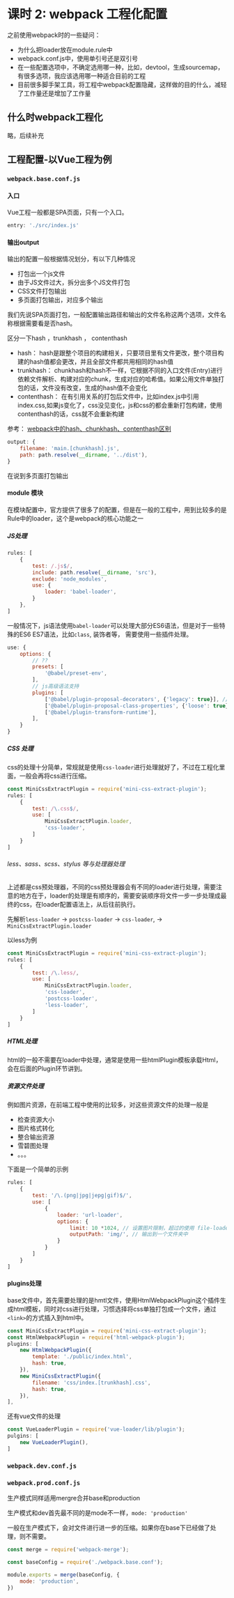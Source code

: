 
# 课时 2: webpack 工程化配置


之前使用webpack时的一些疑问：
- 为什么把loader放在module.rule中
- webpack.conf.js中，使用单引号还是双引号
- 在一些配置选项中，不确定选用哪一种，比如，devtool，生成sourcemap，有很多选项，我应该选用哪一种适合目前的工程
- 目前很多脚手架工具，将工程中webpack配置隐藏，这样做的目的什么，减轻了工作量还是增加了工作量

## 什么时webpack工程化
略，后续补充

## 工程配置-以Vue工程为例


### `webpack.base.conf.js`

#### 入口

Vue工程一般都是SPA页面，只有一个入口。

```js
entry: './src/index.js'
```

#### 输出output

输出的配置一般根据情况划分，有以下几种情况
- 打包出一个js文件
- 由于JS文件过大，拆分出多个JS文件打包
- CSS文件打包输出
- 多页面打包输出，对应多个输出

我们先说SPA页面打包，一般配置输出路径和输出的文件名称这两个选项，文件名称根据需要看是否hash。

区分一下hash ，trunkhash ， contenthash
- hash： hash是跟整个项目的构建相关，只要项目里有文件更改，整个项目构建的hash值都会更改，并且全部文件都共用相同的hash值
- trunkhash： chunkhash和hash不一样，它根据不同的入口文件(Entry)进行依赖文件解析、构建对应的chunk，生成对应的哈希值。如果公用文件单独打包的话，文件没有改变，生成的hash值不会变化
- contenthash： 在有引用关系的打包后文件中，比如index.js中引用index.css,如果js变化了，css没见变化，js和css的都会重新打包构建，使用contenthash的话，css就不会重新构建

参考： [webpack中的hash、chunkhash、contenthash区别](https://juejin.im/post/5a4502be6fb9a0450d1162ed)

```js
output: {
    filename: 'main.[chunkhash].js',
    path: path.resolve(__dirname, '../dist'),
}
```


在说到多页面打包输出


#### module 模块 

在模块配置中，官方提供了很多了的配置，但是在一般的工程中，用到比较多的是Rule中的loader，这个是webpack的核心功能之一

##### JS处理

```js
rules: [
	{
		test: /.js$/,
		include: path.resolve(__dirname, 'src'),
		exclude: 'node_modules',
		use: {
			loader: 'babel-loader',
		}
	},
]
```
一般情况下，js语法使用`babel-loader`可以处理大部分ES6语法，但是对于一些特殊的ES6 ES7语法，比如`class`, 装饰者等， 需要使用一些插件处理。

```js
use: {
    options: {
    	// ??	
    	presets: [
    		'@babel/preset-env',
    	],
    	// js高级语法支持
    	plugins: [
    		['@babel/plugin-proposal-decorators', {'legacy': true}], // 
    		['@babel/plugin-proposal-class-properties', {'loose': true}], // ES6 Class支持
    		['@babel/plugin-transform-runtime'],
    	],
    }
}

```

##### CSS 处理
css的处理十分简单，常规就是使用`css-loader`进行处理就好了，不过在工程化里面，一般会再将css进行压缩。

```js
const MiniCssExtractPlugin = require('mini-css-extract-plugin');
rules: [
    {
        test: /\.css$/,
        use: [
            MiniCssExtractPlugin.loader,
		    'css-loader',
        ]
    }
]
```

######  less、sass、scss、stylus 等与处理器处理
上述都是css预处理器，不同的css预处理器会有不同的loader进行处理，需要注意的地方在于，loader的处理是有顺序的，需要安装顺序将文件一步一步处理成最终的css，在loader配置语法上，从后往前执行。

先解析`less-loader` -> `postcss-loader` -> `css-loader`, -> `MiniCssExtractPlugin.loader`

以less为例
```js
const MiniCssExtractPlugin = require('mini-css-extract-plugin');
rules: [
    {
        test: /\.less/,
        use: [
            MiniCssExtractPlugin.loader,
            'css-loader',
            'postcss-loader',
            'less-loader',
        ]
    }
]
```

##### HTML处理
html的一般不需要在loader中处理，通常是使用一些htmlPlugin模板承载Html，会在后面的Plugin环节讲到。

##### 资源文件处理
例如图片资源，在前端工程中使用的比较多，对这些资源文件的处理一般是
- 检查资源大小
- 图片格式转化
- 整合输出资源
- 雪碧图处理
- 。。。

下面是一个简单的示例

```js
rules: [
    {
        test: '/\.(png|jpg|jepg|gif)$/',
        use: [
            {
                loader: 'url-loader',
                options: {
                    limit: 10 *1024, // 设置图片限制，超过的使用 file-loader 加载 未超过的转base加载到
                    outputPath: 'img/', // 输出到一个文件夹中
                }
            }
        ]
    }
]
```

#### plugins处理

base文件中，首先需要处理的是hmtl文件，使用HtmlWebpackPlugin这个插件生成html模板，同时对css进行处理，习惯选择将css单独打包成一个文件，通过`<link>`的方式插入到html中。


```js
const MiniCssExtractPlugin = require('mini-css-extract-plugin');
const HtmlWebpackPlugin = require('html-webpack-plugin');
plugins: [
	new HtmlWebpackPlugin({
		template: './public/index.html',
		hash: true,
	}),
	new MiniCssExtractPlugin({
		filename: 'css/index.[trunkhash].css',
		hash: true,
	}),
],
```

还有vue文件的处理
```js
const VueLoaderPlugin = require('vue-loader/lib/plugin');
pulgins: [
    new VueLoaderPlugin(),
]
```


### `webpack.dev.conf.js`



### `webpack.prod.conf.js`

生产模式同样适用mergre合并base和production

生产模式和dev首先最不同的是mode不一样，`mode: 'production'`

一般在生产模式下，会对文件进行进一步的压缩。如果你在base下已经做了处理，则不需要。

```js
const merge = require('webpack-merge');

const baseConfig = require('./webpack.base.conf');

module.exports = merge(baseConfig, {
    mode: 'production',
})
```

<!-- 从以下几个方面学习

- 开发、生产环境
- Html处理
- Js的处理
- Css的处理
- 提取页面公共资源
- 多页面打包
- 其他，不局限以上内容 -->


